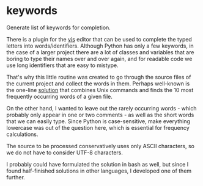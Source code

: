 # keywords

Generate list of keywords for completion.

There is a plugin for the [vis](https://github.com/martanne/vis) editor that can be used to complete the typed letters into words/identifiers. Although Python has only a few keywords, in the case of a larger project there are a lot of classes and variables that are boring to type their names over and over again, and for readable code we use long identifiers that are easy to mistype.

That's why this little routine was created to go through the source files of the current project and collect the words in them. Perhaps well-known is the one-line [solution](https://unix.stackexchange.com/questions/41479/find-n-most-frequent-words-in-a-file) that combines Unix commands and finds the 10 most frequently occurring words of a given file.

On the other hand, I wanted to leave out the rarely occurring words - which probably only appear in one or two comments - as well as the short words that we can easily type. Since Python is case-sensitive, make everything lowercase was out of the question here, which is essential for frequency calculations.

The source to be processed conservatively uses only ASCII characters, so we do not have to consider UTF-8 characters.

I probably could have formulated the solution in bash as well, but since I found half-finished solutions in other languages, I developed one of them further.
